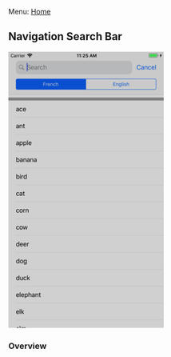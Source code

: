 Menu: [Home](../../README.md)

## Navigation Search Bar

![Screenshot](screenshot-small.png)

### Overview



```swift

```


